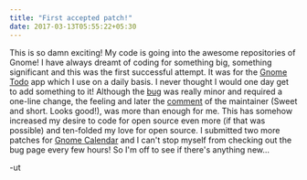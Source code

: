 ```yaml
---
title: "First accepted patch!"
date: 2017-03-13T05:55:22+05:30
---
```


This is so damn exciting! My code is going into the awesome repositories of
Gnome! I have always dreamt of coding for something big, something significant
and this was the first successful attempt. It was for the
[Gnome Todo](https://wiki.gnome.org/Apps/Todo) app which I use on a daily
basis. I never thought I would one day get to add something to it! Although the
[bug](https://bugzilla.gnome.org/show_bug.cgi?id=777551) was really minor and
required a one-line change, the feeling and later the
[comment](https://bugzilla.gnome.org/show_bug.cgi?id=777551#c7) of the
maintainer (Sweet and short. Looks good!), was more than enough for me. This
has somehow increased my desire to code for open source even more (if that was
possible) and ten-folded my love for open source. I submitted two more patches
for [Gnome Calendar](https://wiki.gnome.org/Apps/Calendar) and I can't stop
myself from checking out the bug page every few hours! So I'm off to see if
there's anything new...

-ut
